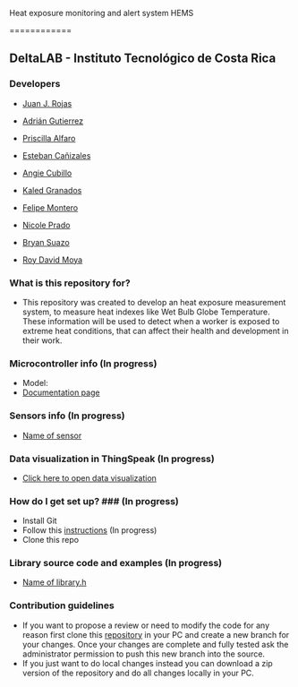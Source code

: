Heat exposure monitoring and alert system HEMS

============
## DeltaLAB - Instituto Tecnológico de Costa Rica

### Developers

* [Juan J. Rojas](mailto:juan.rojas@itcr.ac.cr) 

* [Adrián Gutierrez](mailto:a.gutierrez@itcr.ac.cr)

* [Priscilla Alfaro](mailto:priscillalfaro01@gmail.com)

* [Esteban Cañizales](mailto:esteban2802@estudiantec.cr)

* [Angie Cubillo](mailto:ancubillo@estudiantec.cr)

* [Kaled Granados](mailto:kalebgranac13@estudiantec.cr)

* [Felipe Montero](mailto:femontero@estudiantec.cr)

* [Nicole Prado](mailto:nicoleprado@estudiantec.cr)

* [Bryan Suazo](mailto:bsuazo@estudiantec.cr)

* [Roy David Moya](mailto:roy.d.777@estudiantec.cr)


### What is this repository for? ###

* This repository was created to develop an heat exposure measurement system, to measure heat indexes like Wet Bulb Globe Temperature. These information will be used to detect when a worker is exposed to extreme heat conditions, that can affect their health and development in their work.


### Microcontroller info (In progress)

* Model: 
* [Documentation page]()


### Sensors info (In progress)

* [Name of sensor]()


### Data visualization in ThingSpeak (In progress)

* [Click here to open data visualization]()


### How do I get set up? ### (In progress)

* Install Git
* Follow this [instructions]()   (In progress)
* Clone this repo

### Library source code and examples (In progress)

* [Name of library.h]()


### Contribution guidelines ###

* If you want to propose a review or need to modify the code for any reason first clone this [repository](https://github.com/DeltaLabo/hems) in your PC and create a new branch for your changes. Once your changes are complete and fully tested ask the administrator permission to push this new branch into the source.
* If you just want to do local changes instead you can download a zip version of the repository and do all changes locally in your PC. 
